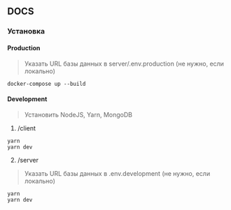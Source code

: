 ## DOCS

### Установка

#### Production

> Указать URL базы данных в server/.env.production (не нужно, если локально)

```
docker-compose up --build
```

#### Development

> Установить NodeJS, Yarn, MongoDB

1. /client

```
yarn
yarn dev
```

2. /server

> Указать URL базы данных в .env.development (не нужно, если локально)

```
yarn
yarn dev
```